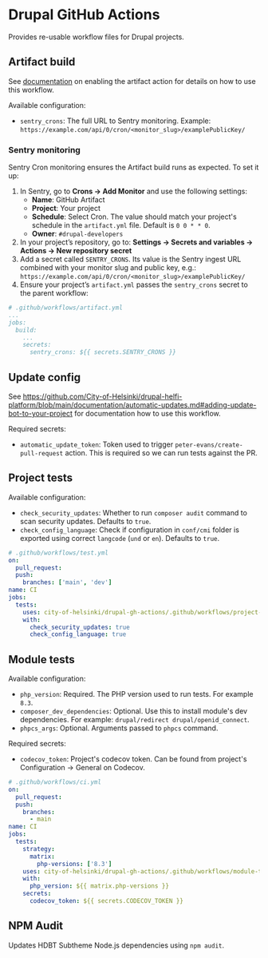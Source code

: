 # Drupal GitHub Actions

Provides re-usable workflow files for Drupal projects.

## Artifact build

See [documentation](https://github.com/City-of-Helsinki/drupal-helfi-platform/blob/main/documentation/automatic-updates.md#2-enable-artifact-action) on enabling the artifact action
for details on how to use this workflow.

Available configuration:
- `sentry_crons`: The full URL to Sentry monitoring. Example: `https://example.com/api/0/cron/<monitor_slug>/examplePublicKey/`


### Sentry monitoring

Sentry Cron monitoring ensures the Artifact build runs as expected. To set it up:

1. In Sentry, go to **Crons → Add Monitor** and use the following settings:
   - **Name**: GitHub Artifact
   - **Project**: Your project
   - **Schedule**: Select Cron. The value should match your project's schedule in the `artifact.yml` file. Default is `0 0 * * 0`.
   - **Owner**: `#drupal-developers`
2. In your project’s repository, go to: **Settings → Secrets and variables → Actions → New repository secret**
3. Add a secret called `SENTRY_CRONS`. Its value is the Sentry ingest URL combined with your monitor slug and public key, e.g.: `https://example.com/api/0/cron/<monitor_slug>/examplePublicKey/`
4. Ensure your project’s `artifact.yml` passes the `sentry_crons` secret to the parent workflow:
```yaml
# .github/workflows/artifact.yml
...
jobs:
  build:
    ...
    secrets:
      sentry_crons: ${{ secrets.SENTRY_CRONS }}
```

## Update config

See https://github.com/City-of-Helsinki/drupal-helfi-platform/blob/main/documentation/automatic-updates.md#adding-update-bot-to-your-project for documentation how to use this workflow.

Required secrets:
- `automatic_update_token`: Token used to trigger `peter-evans/create-pull-request` action. This is required so we can run tests against the PR.

## Project tests

Available configuration:

- `check_security_updates`: Whether to run `composer audit` command to scan security updates. Defaults to `true`.
- `check_config_language`:  Check if configuration in `conf/cmi` folder is exported using correct `langcode` (`und` or `en`). Defaults to `true`.

```yaml
# .github/workflows/test.yml
on:
  pull_request:
  push:
    branches: ['main', 'dev']
name: CI
jobs:
  tests:
    uses: city-of-helsinki/drupal-gh-actions/.github/workflows/project-tests.yml@main
    with:
      check_security_updates: true
      check_config_language: true
```

## Module tests

Available configuration:

- `php_version`: Required. The PHP version used to run tests. For example `8.3`.
- `composer_dev_dependencies`: Optional. Use this to install module's dev dependencies. For example: `drupal/redirect drupal/openid_connect`.
- `phpcs_args`: Optional. Arguments passed to `phpcs` command.

Required secrets:

- `codecov_token`: Project's codecov token. Can be found from project's Configuration -> General on Codecov.

```yaml
# .github/workflows/ci.yml
on:
  pull_request:
  push:
    branches:
      - main
name: CI
jobs:
  tests:
    strategy:
      matrix:
        php-versions: ['8.3']
    uses: city-of-helsinki/drupal-gh-actions/.github/workflows/module-tests.yml@main
    with:
      php_version: ${{ matrix.php-versions }}
    secrets:
      codecov_token: ${{ secrets.CODECOV_TOKEN }}
```

## NPM Audit

Updates HDBT Subtheme Node.js dependencies using `npm audit`.
